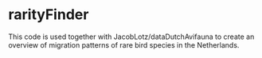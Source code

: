 # rarityFinder

This code is used together with JacobLotz/dataDutchAvifauna to create an overview of migration patterns of rare bird species in the Netherlands.
